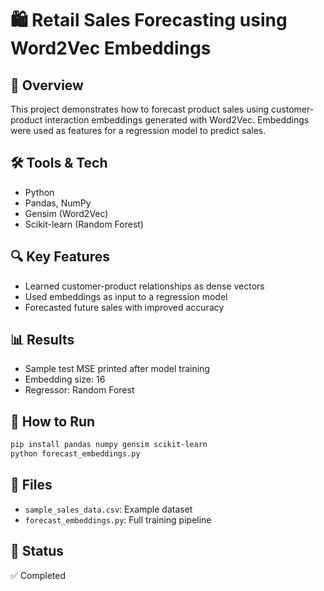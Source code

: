 # 🛍️ Retail Sales Forecasting using Word2Vec Embeddings

## 📌 Overview
This project demonstrates how to forecast product sales using customer-product interaction embeddings generated with Word2Vec. Embeddings were used as features for a regression model to predict sales.

## 🛠️ Tools & Tech
- Python
- Pandas, NumPy
- Gensim (Word2Vec)
- Scikit-learn (Random Forest)

## 🔍 Key Features
- Learned customer-product relationships as dense vectors
- Used embeddings as input to a regression model
- Forecasted future sales with improved accuracy

## 📊 Results
- Sample test MSE printed after model training
- Embedding size: 16
- Regressor: Random Forest

## 🚀 How to Run
```bash
pip install pandas numpy gensim scikit-learn
python forecast_embeddings.py
```

## 📁 Files
- `sample_sales_data.csv`: Example dataset
- `forecast_embeddings.py`: Full training pipeline

## 📌 Status
✅ Completed
